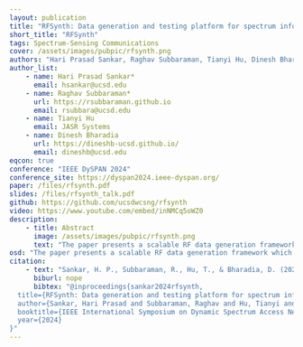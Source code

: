```yaml
---
layout: publication
title: "RFSynth: Data generation and testing platform for spectrum information systems"
short_title: "RFSynth"
tags: Spectrum-Sensing Communications
cover: /assets/images/pubpic/rfsynth.png
authors: "Hari Prasad Sankar, Raghav Subbaraman, Tianyi Hu, Dinesh Bharadia"
author_list:
    - name: Hari Prasad Sankar*
      email: hsankar@ucsd.edu
    - name: Raghav Subbaraman*
      url: https://rsubbaraman.github.io
      email: rsubbara@ucsd.edu
    - name: Tianyi Hu
      email: JASR Systems
    - name: Dinesh Bharadia
      url: https://dineshb-ucsd.github.io/
      email: dineshb@ucsd.edu
eqcon: true
conference: "IEEE DySPAN 2024"
conference_site: https://dyspan2024.ieee-dyspan.org/
paper: /files/rfsynth.pdf
slides: /files/rfsynth_talk.pdf
github: https://github.com/ucsdwcsng/rfsynth
video: https://www.youtube.com/embed/inNMCq5oWZ0
description:
    - title: Abstract
      image: /assets/images/pubpic/rfsynth.png
      text: "The paper presents a scalable RF data generation framework which aims to address the challenges of limited data generation/testing platforms for spectrum sensing systems. The proposed framework combines simulation and real-world data generation methods to enable large and diverse data sets for training and testing RF ML models and spectrum sensing systems. The framework includes modules for metadata generation which allows for easy experimentation. The effectiveness of the proposed framework is demonstrated through experiments including signal detection and modulation classification. This paper contributes to the development of a comprehensive framework for generating RF IQ data with ease that can significantly reduce the development and deployment time of complex wireless systems."
osd: "The paper presents a scalable RF data generation framework which aims to address the challenges of limited data generation/testing platforms for spectrum sensing systems. The proposed framework combines simulation and real-world data generation methods to enable large and diverse data sets for training and testing RF ML models and spectrum sensing systems. The framework includes modules for metadata generation which allows for easy experimentation. The effectiveness of the proposed framework is demonstrated through experiments including signal detection and modulation classification. This paper contributes to the development of a comprehensive framework for generating RF IQ data with ease that can significantly reduce the development and deployment time of complex wireless systems."
citation:
    - text: "Sankar, H. P., Subbaraman, R., Hu, T., & Bharadia, D. (2024). RFSynth: Data generation and testing platform for spectrum information systems. In 21st USENIX Symposium on Networked Systems Design and Implementation (IEEE DySPAN 24)."
      biburl: nope
      bibtex: "@inproceedings{sankar2024rfsynth,
  title={RFSynth: Data generation and testing platform for spectrum information systems},
  author={Sankar, Hari Prasad and Subbaraman, Raghav and Hu, Tianyi and Bharadia, Dinesh},
  booktitle={IEEE International Symposium on Dynamic Spectrum Access Networks (IEEE DySPAN 24)},
  year={2024}
}"
---
```

